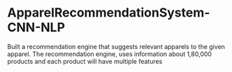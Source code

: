 <h1>ApparelRecommendationSystem-CNN-NLP</h1>

Built a recommendation engine that suggests relevant apparels to the given apparel. The recommendation engine, uses information about 1,80,000 products and  each product will have multiple features
